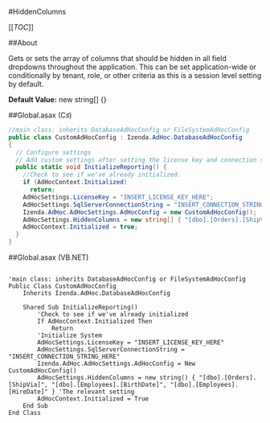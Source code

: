 #HiddenColumns

[[_TOC_]]

##About

Gets or sets the array of columns that should be hidden in all field dropdowns throughout the application. This can be set application-wide or conditionally by tenant, role, or other criteria as this is a session level setting by default.

**Default Value:** new string[] {}

##Global.asax (C♯)

```csharp
//main class: inherits DatabaseAdHocConfig or FileSystemAdHocConfig
public class CustomAdHocConfig : Izenda.AdHoc.DatabaseAdHocConfig
{
  // Configure settings
  // Add custom settings after setting the license key and connection string by overriding the ConfigureSettings() method
  public static void InitializeReporting() {
    //Check to see if we've already initialized.
    if (AdHocContext.Initialized)
      return;
    AdHocSettings.LicenseKey = "INSERT_LICENSE_KEY_HERE";
    AdHocSettings.SqlServerConnectionString = "INSERT_CONNECTION_STRING_HERE";
    Izenda.AdHoc.AdHocSettings.AdHocConfig = new CustomAdHocConfig();
    AdHocSettings.HiddenColumns = new string[] { "[dbo].[Orders].[ShipVia]", "[dbo].[Employees].[BirthDate]", "[dbo].[Employees].[HireDate]" }; //The relevant setting
    AdHocContext.Initialized = true;
  }
}
```

##Global.asax (VB.NET)

```visualbasic

'main class: inherits DatabaseAdHocConfig or FileSystemAdHocConfig
Public Class CustomAdHocConfig
    Inherits Izenda.AdHoc.DatabaseAdHocConfig

    Shared Sub InitializeReporting()
        'Check to see if we've already initialized
        If AdHocContext.Initialized Then
            Return
        'Initialize System
        AdHocSettings.LicenseKey = "INSERT_LICENSE_KEY_HERE"
        AdHocSettings.SqlServerConnectionString = "INSERT_CONNECTION_STRING_HERE"
        Izenda.AdHoc.AdHocSettings.AdHocConfig = New CustomAdHocConfig()
        AdHocSettings.HiddenColumns = new string() { "[dbo].[Orders].[ShipVia]", "[dbo].[Employees].[BirthDate]", "[dbo].[Employees].[HireDate]" } 'The relevant setting
        AdHocContext.Initialized = True
    End Sub
End Class
```